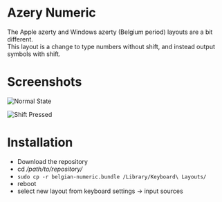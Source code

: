 # Azery Numeric

The Apple azerty and Windows azerty (Belgium period) layouts are a bit different.  
This layout is a change to type numbers without shift, and instead output symbols with shift.

Screenshots
===========

![Normal State](/normal-state.png)

![Shift Pressed](/shift-pressed.png)

Installation
============

- Download the repository
- cd */path/to/repository/*
- `sudo cp -r belgian-numeric.bundle /Library/Keyboard\ Layouts/`  
- reboot  
- select new layout from keyboard settings -> input sources  